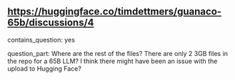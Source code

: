 ## https://huggingface.co/timdettmers/guanaco-65b/discussions/4

contains_question: yes

question_part: Where are the rest of the files? There are only 2 3GB files in the repo for a 65B LLM?  I think there might have been an issue with the upload to Hugging Face?